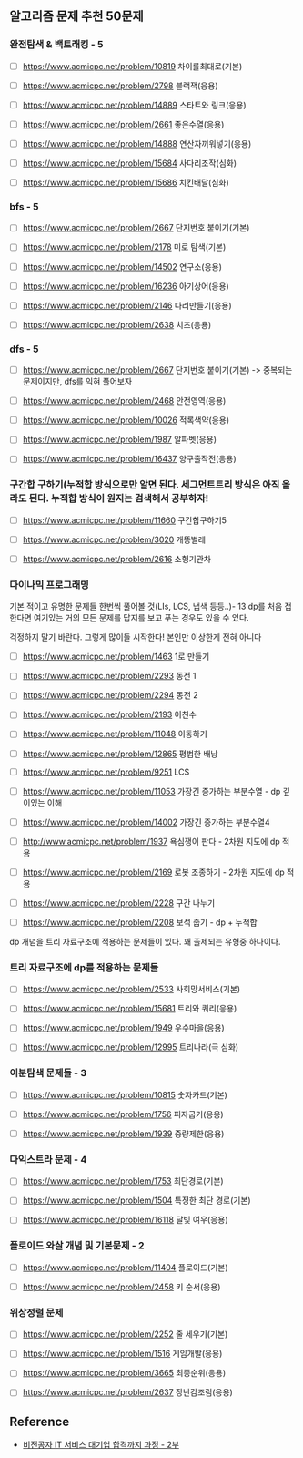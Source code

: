 ## 알고리즘 문제 추천 50문제

### 완전탐색 & 백트래킹 - 5  
- [ ] https://www.acmicpc.net/problem/10819 차이를최대로(기본)

- [ ] https://www.acmicpc.net/problem/2798 블랙잭(응용)

- [ ] https://www.acmicpc.net/problem/14889 스타트와 링크(응용)

- [ ] https://www.acmicpc.net/problem/2661 좋은수열(응용)

- [ ] https://www.acmicpc.net/problem/14888 연산자끼워넣기(응용)

- [ ] https://www.acmicpc.net/problem/15684 사다리조작(심화)

- [ ] https://www.acmicpc.net/problem/15686 치킨배달(심화)

### bfs - 5
- [ ] https://www.acmicpc.net/problem/2667  단지번호 붙이기(기본)

- [ ] https://www.acmicpc.net/problem/2178  미로 탐색(기본)

- [ ] https://www.acmicpc.net/problem/14502  연구소(응용)

- [ ] https://www.acmicpc.net/problem/16236  아기상어(응용)

- [ ] https://www.acmicpc.net/problem/2146  다리만들기(응용)

- [ ] https://www.acmicpc.net/problem/2638  치즈(응용)

### dfs - 5

- [ ] https://www.acmicpc.net/problem/2667  단지번호 붙이기(기본) -> 중복되는 문제이지만, dfs를 익혀 풀어보자

- [ ] https://www.acmicpc.net/problem/2468  안전영역(응용)

- [ ] https://www.acmicpc.net/problem/10026  적록색약(응용)

- [ ] https://www.acmicpc.net/problem/1987  알파벳(응용)

- [ ] https://www.acmicpc.net/problem/16437  양구출작전(응용)

### 구간합 구하기(누적합 방식으로만 알면 된다. 세그먼트트리 방식은 아직 올라도 된다. 누적합 방식이 원지는 검색해서 공부하자!

- [ ] https://www.acmicpc.net/problem/11660  구간합구하기5

- [ ] https://www.acmicpc.net/problem/3020  개똥벌레

- [ ] https://www.acmicpc.net/problem/2616  소형기관차

### 다이나믹 프로그래밍

기본 적이고 유명한 문제들 한번씩 풀어볼 것(LIs, LCS, 냅색 등등..)- 13 dp를 처음 접한다면 여기있는 거의 모든 문제를 답지를 보고 푸는 경우도 있을 수 있다.

걱정하지 말기 바란다. 그렇게 많이들 시작한다! 본인만 이상한게 전혀 아니다

- [ ] https://www.acmicpc.net/problem/1463  1로 만들기

- [ ] https://www.acmicpc.net/problem/2293  동전 1

- [ ] https://www.acmicpc.net/problem/2294  동전 2

- [ ] https://www.acmicpc.net/problem/2193  이친수

- [ ] https://www.acmicpc.net/problem/11048  이동하기

- [ ] https://www.acmicpc.net/problem/12865  평범한 배낭

- [ ] https://www.acmicpc.net/problem/9251  LCS

- [ ] https://www.acmicpc.net/problem/11053  가장긴 증가하는 부분수열 - dp 깊이있는 이해

- [ ] https://www.acmicpc.net/problem/14002  가장긴 증가하는 부분수열4

- [ ] http://www.acmicpc.net/problem/1937  욕심쟁이 판다 - 2차원 지도에 dp 적용

- [ ] https://www.acmicpc.net/problem/2169  로봇 조종하기 - 2차원 지도에 dp 적용

- [ ] https://www.acmicpc.net/problem/2228  구간 나누기

- [ ] https://www.acmicpc.net/problem/2208  보석 줍기 - dp + 누적합



dp 개념을 트리 자료구조에 적용하는 문제들이 있다. 꽤 출제되는 유형중 하나이다.

### 트리 자료구조에 dp를 적용하는 문제들

- [ ] https://www.acmicpc.net/problem/2533  사회망서비스(기본)

- [ ] https://www.acmicpc.net/problem/15681  트리와 쿼리(응용)

- [ ] https://www.acmicpc.net/problem/1949  우수마을(응용)

- [ ] https://www.acmicpc.net/problem/12995  트리나라(극 심화)



### 이분탐색 문제들 - 3

- [ ] https://www.acmicpc.net/problem/10815   숫자카드(기본)

- [ ] https://www.acmicpc.net/problem/1756  피자굽기(응용)

- [ ] https://www.acmicpc.net/problem/1939  중량제한(응용)

### 다익스트라 문제 - 4

- [ ] https://www.acmicpc.net/problem/1753  최단경로(기본)

- [ ] https://www.acmicpc.net/problem/1504  특정한 최단 경로(기본)

- [ ] https://www.acmicpc.net/problem/16118  달빛 여우(응용)

### 플로이드 와살 개념 및 기본문제 - 2

- [ ] https://www.acmicpc.net/problem/11404  플로이드(기본)

- [ ] https://www.acmicpc.net/problem/2458  키 순서(응용)

### 위상정렬 문제

- [ ] https://www.acmicpc.net/problem/2252  줄 세우기(기본)

- [ ] https://www.acmicpc.net/problem/1516  게임개발(응용)

- [ ] https://www.acmicpc.net/problem/3665  최종순위(응용)

- [ ] https://www.acmicpc.net/problem/2637  장난감조림(응용)

## Reference
* [비전공자 IT 서비스 대기업 합격까지 과정 - 2부](https://cafe.naver.com/startdevelopercareer?iframe_url_utf8=%2FArticleRead.nhn%3FreferrerAllArticles%3Dtrue%26clubid%3D30372458%26articleid%3D6) 

